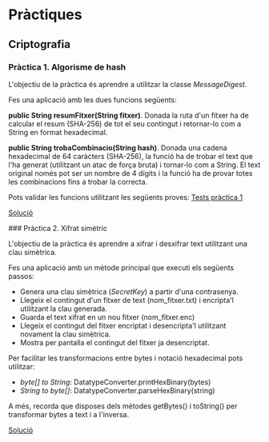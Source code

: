 # Pràctiques

## Criptografia

### Pràctica 1. Algorisme de hash

L'objectiu de la pràctica és aprendre a utilitzar la classe *MessageDigest*.

Fes una aplicació amb les dues funcions següents:

**public String resumFitxer(String fitxer)**.
Donada la ruta d'un fitxer ha de calcular el resum (SHA-256) de tot el seu contingut i retornar-lo com a String en format hexadecimal.

**public String trobaCombinacio(String hash)**.
Donada una cadena hexadecimal de 64 caràcters (SHA-256), la funció ha de trobar el text que l'ha generat (utilitzant un atac de força bruta) i tornar-lo com a String.
El text original només pot ser un nombre de 4 dígits i la funció ha de provar totes les combinacions fins a trobar la correcta.

Pots validar les funcions utilitzant les següents proves: [Tests pràctica 1](../test/criptografia/activitats/Practica1_HashTest.java)

[Solució](../src/criptografia/activitats/Practica1_Hash.java)


### Pràctica 2. Xifrat simètric

L'objectiu de la pràctica és aprendre a xifrar i desxifrar text utilitzant una clau simètrica.

Fes una aplicació amb un mètode principal que executi els següents passos:

* Genera una clau simètrica (*SecretKey*) a partir d'una contrasenya.
* Llegeix el contingut d'un fitxer de text (nom_fitxer.txt) i encripta'l utilitzant la clau generada.
* Guarda el text xifrat en un nou fitxer (nom_fitxer.enc)
* Llegeix el contingut del fitxer encriptat i desencripta'l utilitzant novament la clau simètrica.
* Mostra per pantalla el contingut del fitxer ja desencriptat.

Per facilitar les transformacions entre bytes i notació hexadecimal pots utilitzar:

* *byte[] to String*: DatatypeConverter.printHexBinary(bytes)
* *String to byte[]*: DatatypeConverter.parseHexBinary(string)

A més, recorda que disposes dels mètodes getBytes() i toString() per transformar bytes a text i a l'inversa.

[Solució](../src/criptografia/activitats/Practica2_XifratSimetric.java)
